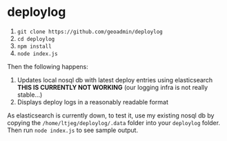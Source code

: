 deploylog
=========

1. `git clone https://github.com/geoadmin/deploylog`
1. `cd deploylog`
1. `npm install`
1. `node index.js`

Then the following happens:

1. Updates local nosql db with latest deploy entries using elasticsearch **THIS IS
   CURRENTLY NOT WORKING** (our logging infra is not really stable...)
2. Displays deploy logs in a reasonably readable format

As elasticsearch is currently down, to test it, use my existing nosql db by
copying the `/home/ltjeg/deploylog/.data` folder into your `deploylog` folder.
Then run `node index.js` to see sample output.

